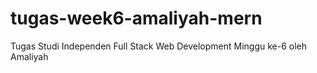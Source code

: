 # tugas-week6-amaliyah-mern
Tugas Studi Independen Full Stack Web Development Minggu ke-6 oleh Amaliyah
